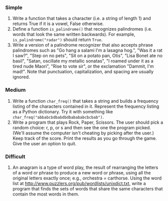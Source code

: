 ### Simple
1. Write a function that takes a character (i.e. a string of length 1) and returns True if it is a vowel, False otherwise.
2. Define a function `is_palindrome()` that recognizes palindromes (i.e. words that look the same written backwards). For example, `is_palindrome("radar")` should return `True`.
3. Write a version of a palindrome recognizer that also accepts phrase palindromes such as "Go hang a salami I'm a lasagna hog.", "Was it a rat I saw?", "Step on no pets", "Sit on a potato pan, Otis", "Lisa Bonet ate no basil", "Satan, oscillate my metallic sonatas", "I roamed under it as a tired nude Maori", "Rise to vote sir", or the exclamation "Dammit, I'm mad!". Note that punctuation, capitalization, and spacing are usually ignored.

### Medium
1. Write a function `char_freq()` that takes a string and builds a frequency listing of the characters contained in it. Represent the frequency listing as a Python dictionary. Try it with something like `char_freq("abbabcbdbabdbdbabababcbcbab")`.
2. Write a program that plays Rock, Paper, Scissors. The user should pick a random choice: r, p, or s and then see the one the program picked. (We'll assume the computer isn't cheating by picking after the user.) Keep track of the score. Print the results as you go through the game. Give the user an option to quit.
### Difficult
1. An anagram is a type of word play, the result of rearranging the letters of a word or phrase to produce a new word or phrase, using all the original letters exactly once; e.g., orchestra = carthorse. Using the word list at http://www.puzzlers.org/pub/wordlists/unixdict.txt, write a program that finds the sets of words that share the same characters that contain the most words in them.



